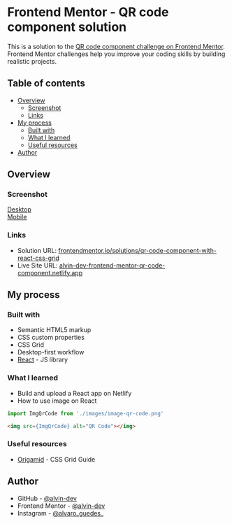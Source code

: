 # Frontend Mentor - QR code component solution

This is a solution to the [QR code component challenge on Frontend Mentor](https://www.frontendmentor.io/challenges/qr-code-component-iux_sIO_H). Frontend Mentor challenges help you improve your coding skills by building realistic projects. 

## Table of contents

- [Overview](#overview)
  - [Screenshot](#screenshot)
  - [Links](#links)
- [My process](#my-process)
  - [Built with](#built-with)
  - [What I learned](#what-i-learned)
  - [Useful resources](#useful-resources)
- [Author](#author)


## Overview

### Screenshot

[Desktop](./src/screenshots/desktop.png) <br/>
[Mobile](./src/screenshots/mobile.png)



### Links

- Solution URL: [frontendmentor.io/solutions/qr-code-component-with-react-css-grid](https://www.frontendmentor.io/solutions/qr-code-component-with-react-css-grid-agokX9gIp)
- Live Site URL: [alvin-dev-frontend-mentor-qr-code-component.netlify.app](https://alvin-dev-frontend-mentor-qr-code-component.netlify.app/)

## My process

### Built with

- Semantic HTML5 markup
- CSS custom properties
- CSS Grid
- Desktop-first workflow
- [React](https://reactjs.org/) - JS library

### What I learned

- Build and upload a React app on Netlify
- How to use image on React

```js
import ImgQrCode from './images/image-qr-code.png'
```
```html
<img src={ImgQrCode} alt="QR Code"></img>
```

### Useful resources

- [Origamid](https://www.origamid.com/projetos/css-grid-layout-guia-completo/) - CSS Grid  Guide

## Author

- GitHub - [@alvin-dev](https://github.com/alvin-dev)
- Frontend Mentor - [@alvin-dev](https://www.frontendmentor.io/profile/alvin-dev)
- Instagram - [@alvaro_guedes_](https://www.instagram.com/alvaro_guedes_/)


